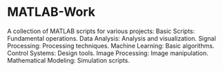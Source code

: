 # MATLAB-Work
A collection of MATLAB scripts for various projects:  Basic Scripts: Fundamental operations. Data Analysis: Analysis and visualization. Signal Processing: Processing techniques. Machine Learning: Basic algorithms. Control Systems: Design tools. Image Processing: Image manipulation. Mathematical Modeling: Simulation scripts.
